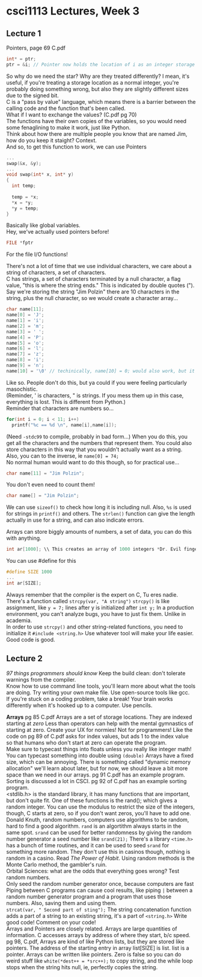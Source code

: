 # csci1113 Lectures, Week 3
## Lecture 1
Pointers, page 69 C.pdf
```C
int* = ptr;
ptr = &i; // Pointer now holds the location of i as an integer storage location
```
So why do we need the star? Why are they treated differently? I mean, it's useful, if you're treating a storage location as a normal integer, you're probably doing something wrong, but also they are slightly different sizes due to the signed bit.  
C is a "pass by value" language, which means there is a barrier between the calling code and the function that's been called.  
What if I want to exchange the values? (C.pdf pg 70)  
The functions have their own copies of the variables, so you would need some fenaglining to make it work, just like Python.    
Think about how there are multiple people you know that are named Jim, how do you keep it staight? Context.  
And so, to get this function to work, we can use Pointers
```C
...
swap(&x, &y);
...
void swap(int* x, int* y)
{
  int temp;
  
  temp = *x;
  *x = *y;
  *y = temp;
}
```
Basically like global variables.  
Hey, we've actually used pointers before!  
```C
FILE *fptr
```
For the file I/O functions!  
  
There's not a lot of time that we use individual characters, we care about a string of characters, a set of characters.  
C has strings, a set of characters terminated by a null character, a flag value, "this is where the string ends." This is indicated by double quotes (").  
Say we're storing the string "Jim Polzin" there are 10 characters in the string, plus the null character, so we would create a character array...
```C
char name[11];
name[0] = 'J';
name[1] = 'i';
name[2] = 'm';
name[3] = ' ';
name[4] = 'P';
name[5] = 'o';
name[6] = 'l';
name[7] = 'z';
name[8] = 'i';
name[9] = 'n';
name[10] = '\0' // techinically, name[10] = 0; would also work, but it wouldn't be clear that this zero is a null, ya feel?
```
Like so. People don't do this, but ya could if you were feeling particularly masochistic.  
(Reminder, ' is characters, " is strings. If you mess them up in this case, everything is lost. This is different from Python.)  
Reminder that characters are numbers so...
```C
for(int i = 0; i < 11; i++)
  printf("%c == %d \n", name[i],name[i]);
```
(Need ```-stdc99``` to compile, probably in bad form...)
When you do this, you get all the characters and the numbers that represent them. You could also store characters in this way that you wouldn't actually want as a string. Also, you can to the inverse, ie ```name[0] = 74;```  
No normal human would want to do this though, so for practical use...
```C
char name[11] = "Jim Polzin";
```
You don't even need to count them!
```C
char name[] = "Jim Polzin";
```
We can use ```sizeof()``` to check how long it is including null. Also, ```%s``` is used for strings in ```printf()``` and others. The ```strlen()``` function can give the length actually in use for a string, and can also indicate errors.  
  
Arrays can store biggly amounts of numbers, a set of data, you can do this with anything.
```C
int ar[1000]; \\ This creates an array of 1000 integers *Dr. Evil finger gesture*
```
You can use #define for this
```C
#define SIZE 1000
...
int ar[SIZE];
```
Always remember that the compiler is the expert on C, Tu eres nadie.  
There's a function called ```strcpy(var, "A string")``` ```strcpy()``` is like assignment, like ```y = 7;``` lines after y is initialized after ```int y;```
In a production environment, you can't analyze bugs, you have to just fix them. Unlike in academia.  
In order to use ```strcpy()``` and other string-related functions, you need to initialize it ```#include <string.h>```
Use whatever tool will make your life easier. Good code is good.  
## Lecture 2  
*97 things programmers should know*
Keep the build clean: don't tolerate warnings from the compiler.  
Know how to use command line tools, you'll learn more about what the tools are doing. Try writing your own make file. Use open-source tools like gcc.  
If you're stuck on a coding problem, take a break! Your brain works differently when it's hooked up to a computer. Use pencils.  
  
**Arrays** pg 85 C.pdf
Arrays are a set of storage locations. They are indexed starting at *zero*
Less than operators can help with the mental gymnastics of starting at zero.
Create your UX for normies! Not for programmers! Like the code on pg 89 of C.pdf asks for index values, but ads 1 to the index value so that humans who don't start at zero can operate the program.  
Make sure to typecast things into floats unless you really like integer math!  
You can typecast something into double using ```(double)```
Arrays have a fixed size, which can be annoying. There is something called "dynamic memory allocation" we'll learn about later, but for now, we should leave a bit more space than we need in our arrays. pg 91 C.pdf has an example program.  
Sorting is discussed a lot in CSCI. pg 92 of C.pdf has an example sorting program.  
<stdlib.h> is the standard library, it has many functions that are important, but don't quite fit. One of these functions is the rand(); which gives a random integer. You can use the modulus to restrict the size of the integers, though, C starts at zero, so if you don't want zeros, you'll have to add one.  
Donald Knuth, random numbers, computers use algorithms to be random, hard to find a good algorithm. ```rand``` is an algortithm always starts in the same spot. ```srand``` can be used for better randomness by giving the random number generator a seed number like ```srand(21);```
There's a library ```<time.h>``` has a bunch of time routines, and it can be used to seed ```srand``` for something more random. They don't use this in casinos though, nothing is random in a casino. Read *The Power of Habit*. Using random methods is the Monte Carlo method, the gambler's ruin.  
Orbital Sciences: what are the odds that everything goes wrong? Test random numbers.  
Only seed the random number generator once, because computers are fast   
Piping between C programs can cause cool results, like piping ```|``` between a random number generator program and a program that uses those numbers. Also, saving them and using them.  
```strcat(var, " Second part of sting");``` The string concatenation function adds a part of a string to an existing string, it's a part of ```<string.h>```
Write good code! Comment on your code!  
Arrays and Pointers are closely related. Arrays are large quantities of information. C accesses arrays by address of where they start, b/c speed. pg 98, C.pdf, Arrays are kind of like Python lists, but they are stored like pointers. The address of the starting entry in array list[SIZE] is list. list is a pointer. Arrays can be written like pointers.
Zero is false so you can do weird stuff like ```white(*dest++ = *src++);``` to copy string, and the while loop stops when the string hits null, ie, perfectly copies the string.  
